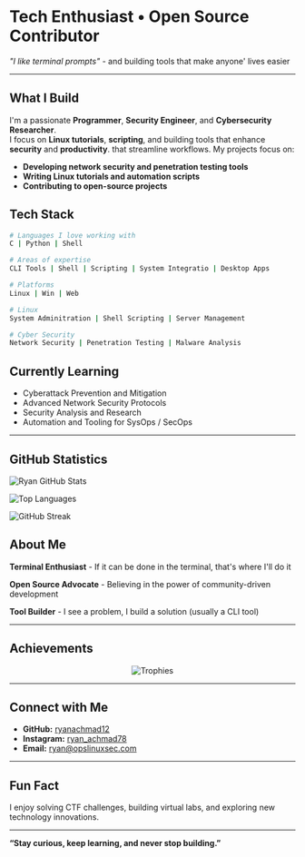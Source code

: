 # Tech Enthusiast • Open Source Contributor

*"I like terminal prompts"* - and building tools that make anyone' lives easier

---

## What I Build
I'm a passionate **Programmer**, **Security Engineer**, and **Cybersecurity Researcher**.  
I focus on **Linux tutorials**, **scripting**, and building tools that enhance **security** and **productivity**. that streamline workflows. My projects focus on:

- **Developing network security and penetration testing tools**   
- **Writing Linux tutorials and automation scripts**  
- **Contributing to open-source projects**

## Tech Stack
```bash
# Languages I love working with
C | Python | Shell

# Areas of expertise
CLI Tools | Shell | Scripting | System Integratio | Desktop Apps

# Platforms
Linux | Win | Web

# Linux
System Adminitration | Shell Scripting | Server Management

# Cyber Security
Network Security | Penetration Testing | Malware Analysis
```

## Currently Learning

- Cyberattack Prevention and Mitigation  
- Advanced Network Security Protocols  
- Security Analysis and Research  
- Automation and Tooling for SysOps / SecOps  

---

## GitHub Statistics

![Ryan GitHub Stats](https://github-readme-stats.vercel.app/api?username=ryanachmad12&show_icons=true&theme=dark&bg_color=0d1117&border_color=30363d&icon_color=58a6ff&title_color=58a6ff&text_color=c9d1d9)  

 ![Top Languages](https://github-readme-stats.vercel.app/api/top-langs/?username=ryanachmad12&layout=compact&theme=dark&bg_color=0d1117&border_color=30363d&title_color=58a6ff&text_color=c9d1d9)

![GitHub Streak](https://github-readme-streak-stats.herokuapp.com/?user=ryanachmad12&theme=dark&hide_border=true)  


## About Me

**Terminal Enthusiast** - If it can be done in the terminal, that's where I'll do it

**Open Source Advocate** - Believing in the power of community-driven development

**Tool Builder** - I see a problem, I build a solution (usually a CLI tool)

---

## Achievements

<div align="center">

![Trophies](https://github-profile-trophy.vercel.app/?username=ryanachmad12&theme=flat&no-frame=true&margin-w=10&margin-h=10)

</div>

---

## Connect with Me

- **GitHub:** [ryanachmad12](https://github.com/ryanachmad12)  
- **Instagram:** [ryan_achmad78](https://instagram.com/ryan_achmad78)  
- **Email:** [ryan@opslinuxsec.com](mailto:ryan@opslinuxsec.com)  

---

## Fun Fact

I enjoy solving CTF challenges, building virtual labs, and exploring new technology innovations.

---

**“Stay curious, keep learning, and never stop building.”**
